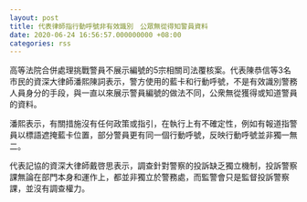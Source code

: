 ```yaml
---
layout: post
title: 代表律師指行動呼號非有效識別　公眾無從得知警員資料
date: 2020-06-24 16:56:57.000000000 +08:00
categories: rss
---
```


高等法院合併處理挑戰警員不展示編號的5宗相關司法覆核案。代表陳恭信等3名市民的資深大律師潘熙陳詞表示，警方使用的藍卡和行動呼號，不是有效識別警務人員身分的手段，與一直以來展示警員編號的做法不同，公衆無從獲得或知道警員的資料。

潘熙表示，有關措施沒有任何政策或指引，在執行上有不確定性，例如有報道指警員以標語遮掩藍卡位置，部分警員更有同一個行動呼號，反映行動呼號並非獨一無二。

代表記協的資深大律師戴啓思表示，調查針對警察的投訴缺乏獨立機制，投訴警察課無論在部門本身和運作上，都並非獨立於警務處，而監警會只是監督投訴警察課，並沒有調查權力。
